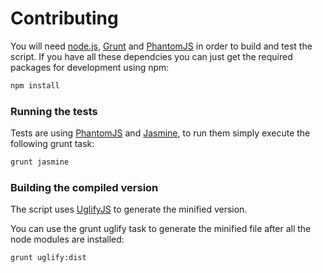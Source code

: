 # Contributing

You will need [node.js](http://nodejs.org/), [Grunt](gruntjs.com) and [PhantomJS](http://phantomjs.org/) in order to build and test the script. If you have all these dependcies you can just get the required packages for development using npm:

```sh
npm install
```

### Running the tests

Tests are using [PhantomJS](http://phantomjs.org/) and [Jasmine](http://jasmine.github.io/), to run them simply execute the following grunt task:

```sh
grunt jasmine
```

### Building the compiled version

The script uses [UglifyJS](http://lisperator.net/uglifyjs/) to generate the minified version.

You can use the grunt uglify task to generate the minified file after all the node modules are installed:

```sh
grunt uglify:dist
```

